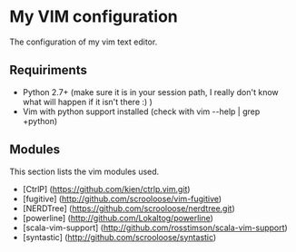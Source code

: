 My VIM configuration
====================

The configuration of my vim text editor.


Requiriments
------------

* Python 2.7+ (make sure it is in your session path, I really don't know what
  will happen if it isn't there :) )
* Vim with python support installed (check with vim --help | grep +python)


Modules
-------

This section lists the vim modules used.

* [CtrlP] (https://github.com/kien/ctrlp.vim.git)
* [fugitive] (http://github.com/scrooloose/vim-fugitive)
* [NERDTree] (https://github.com/scrooloose/nerdtree.git)
* [powerline] (http://github.com/Lokaltog/powerline)
* [scala-vim-support] (http://github.com/rosstimson/scala-vim-support)
* [syntastic] (http://github.com/scrooloose/syntastic)

